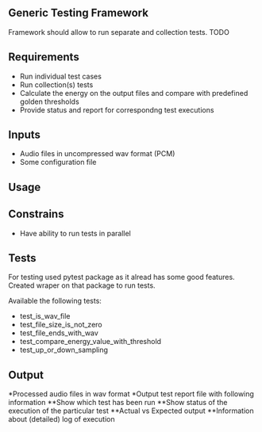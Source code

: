 Generic Testing Framework
-------------------------

Framework should allow to run separate and collection tests. TODO

Requirements
------------
* Run individual test cases
* Run collection(s) tests
* Calculate the energy on the output files and compare with predefined golden thresholds
* Provide status and report for correspondng test executions

Inputs
------
* Audio files in uncompressed wav format (PCM)
* Some configuration file

Usage
-----


Constrains
----------

* Have ability to run tests in parallel 

Tests
-----

For testing used pytest package as it alread has some good features.
Created wraper on that package to run tests.

Available the following tests:

* test_is_wav_file
* test_file_size_is_not_zero
* test_file_ends_with_wav
* test_compare_energy_value_with_threshold
* test_up_or_down_sampling

Output
------
*Processed audio files in wav format
*Output test report file with following information
**Show which test has been run
**Show status of the execution of the particular test
**Actual vs Expected output
**Information about (detailed) log of execution


